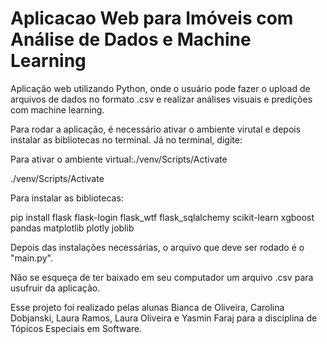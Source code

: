 # Aplicacao Web para Imóveis com Análise de Dados e Machine Learning
Aplicação web utilizando Python, onde o usuário pode fazer o upload de arquivos de dados no formato .csv e realizar análises visuais e predições com machine learning.

Para rodar a aplicação, é necessário ativar o ambiente virutal e depois instalar as bibliotecas no terminal. Já no terminal, digite:

Para ativar o ambiente virtual:./venv/Scripts/Activate

./venv/Scripts/Activate

Para instalar as bibliotecas:

pip install flask flask-login flask_wtf flask_sqlalchemy scikit-learn xgboost pandas matplotlib plotly joblib

Depois das instalações necessárias, o arquivo que deve ser rodado é o "main.py".

Não se esqueça de ter baixado em seu computador um arquivo .csv para usufruir da aplicação.

Esse projeto foi realizado pelas alunas Bianca de Oliveira, Carolina Dobjanski, Laura Ramos, Laura Oliveira e Yasmin Faraj para a disciplina de Tópicos Especiais em Software.
